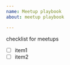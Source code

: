 ```yaml
---
name: Meetup playbook
about: meetup playbook

---
```


checklist for meetups

* [ ] item1
* [ ] item2
